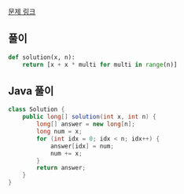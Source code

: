 [문제 링크](https://programmers.co.kr/learn/courses/30/lessons/12954)


## 풀이
```python
def solution(x, n):
    return [x + x * multi for multi in range(n)]
```

## Java 풀이
```java
class Solution {
    public long[] solution(int x, int n) {
        long[] answer = new long[n];
        long num = x;
        for (int idx = 0; idx < n; idx++) {
            answer[idx] = num;
            num += x;
        }
        return answer;
    }
}
```
